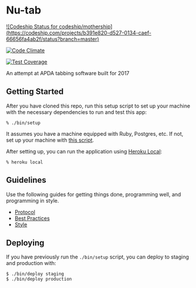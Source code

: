 # Nu-tab

[ ![Codeship Status for codeship/mothership]
  (https://codeship.com/projects/b391e820-d527-0134-caef-66656fa4ab2f/status?branch=master)
](https://www.codeship.com/projects/202400)

[![Code Climate](https://codeclimate.com/github/BenMusch/nu-tab/badges/gpa.svg)](https://codeclimate.com/github/BenMusch/nu-tab)

[![Test Coverage](https://codeclimate.com/github/BenMusch/nu-tab/badges/coverage.svg)](https://codeclimate.com/github/BenMusch/nu-tab/coverage)

An attempt at APDA tabbing software built for 2017

## Getting Started

After you have cloned this repo, run this setup script to set up your machine
with the necessary dependencies to run and test this app:

    % ./bin/setup

It assumes you have a machine equipped with Ruby, Postgres, etc. If not, set up
your machine with [this script].

[this script]: https://github.com/thoughtbot/laptop

After setting up, you can run the application using [Heroku Local]:

    % heroku local

[Heroku Local]: https://devcenter.heroku.com/articles/heroku-local

## Guidelines

Use the following guides for getting things done, programming well, and
programming in style.

* [Protocol](http://github.com/thoughtbot/guides/blob/master/protocol)
* [Best Practices](http://github.com/thoughtbot/guides/blob/master/best-practices)
* [Style](http://github.com/thoughtbot/guides/blob/master/style)

## Deploying

If you have previously run the `./bin/setup` script,
you can deploy to staging and production with:

    $ ./bin/deploy staging
    $ ./bin/deploy production
